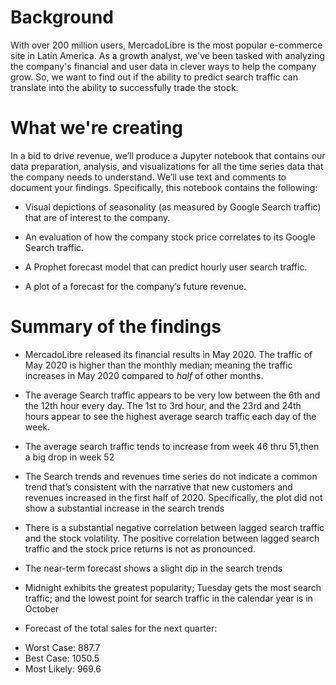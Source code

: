# Background
With over 200 million users, MercadoLibre is the most popular e-commerce site in Latin America. As a growth analyst, we've been tasked with analyzing the company's financial and user data in clever ways to help the company grow. So, we want to find out if the ability to predict search traffic can translate into the ability to successfully trade the stock.

# What we're creating
In a bid to drive revenue, we’ll produce a Jupyter notebook that contains our data preparation, analysis, and visualizations for all the time series data that the company needs to understand. We’ll use text and comments to document your findings. Specifically, this notebook contains the following:

* Visual depictions of seasonality (as measured by Google Search traffic) that are of interest to the company.

* An evaluation of how the company stock price correlates to its Google Search traffic.

* A Prophet forecast model that can predict hourly user search traffic.

* A plot of a forecast for the company’s future revenue.

# Summary of the findings

* MercadoLibre released its financial results in May 2020. The traffic of May 2020 is higher than the monthly median; meaning the traffic increases in May 2020 compared to *half* of other months. 

* The average Search traffic appears to be very low between the 6th and the 12th hour every day. The 1st to 3rd hour, and the 23rd and 24th hours appear to see the highest average search traffic each day of the week.

* The average search traffic tends to increase from week 46 thru 51,then a big drop in week 52

* The Search trends and revenues time series do not indicate a common trend that’s consistent with the narrative that new customers and revenues increased in the first half of 2020. Specifically, the plot did not show a substantial increase in the search trends

* There is a substantial negative correlation between lagged search traffic and the stock volatility. The positive correlation between lagged search traffic and the stock price returns is not as pronounced.

* The near-term forecast shows a slight dip in the search trends

*  Midnight exhibits the greatest popularity; Tuesday gets the most search traffic; and the lowest point for search traffic in the calendar year is in October

* Forecast of the total sales for the next quarter:    
- Worst Case: 887.7   
- Best Case: 1050.5   
- Most Likely: 969.6


